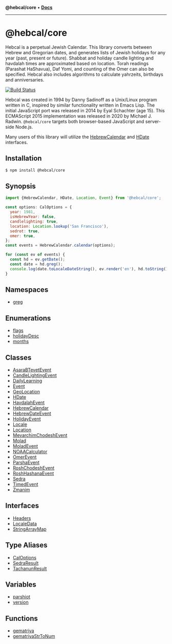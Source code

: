 **@hebcal/core** • [**Docs**](globals.md)

***

# @hebcal/core
Hebcal is a perpetual Jewish Calendar. This library converts between
Hebrew and Gregorian dates, and generates lists of Jewish holidays for
any year (past, present or future).  Shabbat and holiday candle
lighting and havdalah times are approximated based on location. Torah
readings (Parashat HaShavua), Daf Yomi, and counting of the Omer can
also be specified. Hebcal also includes algorithms to calculate
yahrzeits, birthdays and anniversaries.

[![Build Status](https://github.com/hebcal/hebcal-es6/actions/workflows/node.js.yml/badge.svg)](https://github.com/hebcal/hebcal-es6/actions/workflows/node.js.yml)

Hebcal was created in 1994 by Danny Sadinoff as a Unix/Linux program
written in C, inspired by similar functionality written in Emacs
Lisp. The initial JavaScript port was released in 2014 by Eyal
Schachter (age 15). This ECMAScript 2015 implementation was released
in 2020 by Michael J. Radwin. `@hebcal/core` targets both
browser-based JavaScript and server-side Node.js.

Many users of this library will utilize the [HebrewCalendar](https://github.com/hebcal/hebcal-es6/blob/main/docs/classes/HebrewCalendar.md)
and [HDate](https://github.com/hebcal/hebcal-es6/blob/main/docs/classes/HDate.md) interfaces.

## Installation
```bash
$ npm install @hebcal/core
```

## Synopsis
```javascript
import {HebrewCalendar, HDate, Location, Event} from '@hebcal/core';

const options: CalOptions = {
  year: 1981,
  isHebrewYear: false,
  candlelighting: true,
  location: Location.lookup('San Francisco'),
  sedrot: true,
  omer: true,
};
const events = HebrewCalendar.calendar(options);

for (const ev of events) {
  const hd = ev.getDate();
  const date = hd.greg();
  console.log(date.toLocaleDateString(), ev.render('en'), hd.toString());
}
```

## Namespaces

- [greg](_media/README.md)

## Enumerations

- [flags](_media/flags.md)
- [holidayDesc](_media/holidayDesc.md)
- [months](_media/months.md)

## Classes

- [AsaraBTevetEvent](_media/AsaraBTevetEvent.md)
- [CandleLightingEvent](_media/CandleLightingEvent.md)
- [DailyLearning](_media/DailyLearning.md)
- [Event](_media/Event.md)
- [GeoLocation](_media/GeoLocation.md)
- [HDate](_media/HDate.md)
- [HavdalahEvent](_media/HavdalahEvent.md)
- [HebrewCalendar](_media/HebrewCalendar.md)
- [HebrewDateEvent](_media/HebrewDateEvent.md)
- [HolidayEvent](_media/HolidayEvent.md)
- [Locale](_media/Locale.md)
- [Location](_media/Location.md)
- [MevarchimChodeshEvent](_media/MevarchimChodeshEvent.md)
- [Molad](_media/Molad.md)
- [MoladEvent](_media/MoladEvent.md)
- [NOAACalculator](_media/NOAACalculator.md)
- [OmerEvent](_media/OmerEvent.md)
- [ParshaEvent](_media/ParshaEvent.md)
- [RoshChodeshEvent](_media/RoshChodeshEvent.md)
- [RoshHashanaEvent](_media/RoshHashanaEvent.md)
- [Sedra](_media/Sedra.md)
- [TimedEvent](_media/TimedEvent.md)
- [Zmanim](_media/Zmanim.md)

## Interfaces

- [Headers](_media/Headers.md)
- [LocaleData](_media/LocaleData.md)
- [StringArrayMap](_media/StringArrayMap.md)

## Type Aliases

- [CalOptions](_media/CalOptions.md)
- [SedraResult](_media/SedraResult.md)
- [TachanunResult](_media/TachanunResult.md)

## Variables

- [parshiot](_media/parshiot.md)
- [version](_media/version.md)

## Functions

- [gematriya](_media/gematriya.md)
- [gematriyaStrToNum](_media/gematriyaStrToNum.md)
